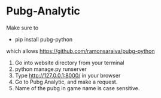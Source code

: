 # Pubg-Analytic

Make sure to
- pip install pubg-python

which allows https://github.com/ramonsaraiva/pubg-python

1) Go into website directory from your terminal
2) python manage.py runserver
3) Type http://127.0.0.1:8000/ in your browser
4) Go to Pubg Analytic, and make a request.
5) Name of the pubg in game name is case sensitive.
